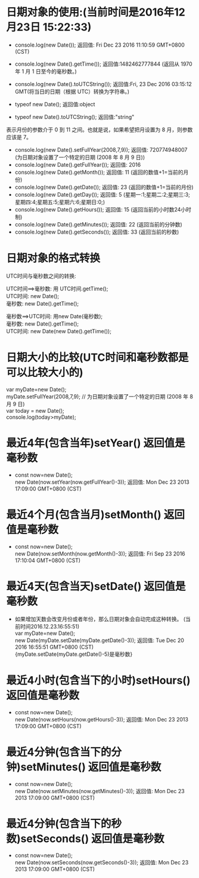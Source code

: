# 日期对象的使用:(当前时间是2016年12月23日  15:22:33)
* console.log(new Date());                返回值: Fri Dec 23 2016 11:10:59 GMT+0800 (CST)  
* console.log(new Date().getTime());      返回值:1482462777844  (返回从 1970 年 1 月 1 日至今的毫秒数。)  
* console.log(new Date().toUTCString());  返回值:Fri, 23 Dec 2016 03:15:12 GMT(将当日的日期（根据 UTC）转换为字符串。)   

* typeof new Date();                      返回值:object  
* typeof new Date().toUTCString();        返回值:"string"  

 表示月份的参数介于 0 到 11 之间。也就是说，如果希望把月设置为 8 月，则参数应该是 7。  
* console.log(new Date().setFullYear(2008,7,9));    返回值: 720774948007  (为日期对象设置了一个特定的日期 (2008 年 8 月 9 日))
* console.log(new Date().getFullYear());            返回值: 2016  
* console.log(new Date().getMonth());               返回值: 11 (返回的数值+1=当前的月份)  
* console.log(new Date().getDate());                返回值: 23 (返回的数值+1=当前的月份)  
* console.log(new Date().getDay());                 返回值: 5 (星期一:1;星期二:2;星期三:3;星期四:4;星期五:5;星期六:6;星期日:0;)  
* console.log(new Date().getHours());               返回值: 15 (返回当前的小时数24小时制)  
* console.log(new Date().getMinutes());             返回值: 22 (返回当前的分钟数)  
* console.log(new Date().getSeconds());             返回值: 33 (返回当前的秒数)  

# 日期对象的格式转换
UTC时间与毫秒数之间的转换:  

UTC时间==>毫秒数:  用 UTC时间.getTime();  
UTC时间: new Date();  
毫秒数:  new Date().getTime();  

毫秒数==>UTC时间:  用new Date(毫秒数);  
毫秒数:  new Date().getTime();  
UTC时间: new Date(new Date().getTime());  

# 日期大小的比较(UTC时间和毫秒数都是可以比较大小的)  
var myDate=new Date();  
myDate.setFullYear(2008,7,9); // 为日期对象设置了一个特定的日期 (2008 年 8 月 9 日)  
var today = new Date();  
console.log(today>myDate);  

# 最近4年(包含当年)setYear()    返回值是毫秒数
* const now=new Date();  
new Date(now.setYear(now.getFullYear()-3));    返回值: Mon Dec 23 2013 17:09:00 GMT+0800 (CST)  

# 最近4个月(包含当月)setMonth()  返回值是毫秒数
* const now=new Date();  
new Date(now.setMonth(now.getMonth()-3));      返回值: Fri Sep 23 2016 17:10:04 GMT+0800 (CST)  

# 最近4天(包含当天)setDate()    返回值是毫秒数
* 如果增加天数会改变月份或者年份，那么日期对象会自动完成这种转换。  (当前时间2016.12.23.16:55:51)    
var myDate=new Date();    
new Date(myDate.setDate(myDate.getDate()-3));  返回值: Tue Dec 20 2016 16:55:51 GMT+0800 (CST)  
{myDate.setDate(myDate.getDate()-5)是毫秒数}   

# 最近4小时(包含当下的小时)setHours()    返回值是毫秒数
* const now=new Date();  
new Date(now.setHours(now.getHours()-3));    返回值: Mon Dec 23 2013 17:09:00 GMT+0800 (CST)  

# 最近4分钟(包含当下的分钟)setMinutes()    返回值是毫秒数
* const now=new Date();  
new Date(now.setMinutes(now.getMinutes()-3));    返回值: Mon Dec 23 2013 17:09:00 GMT+0800 (CST)  

# 最近4分钟(包含当下的秒数)setSeconds()    返回值是毫秒数
* const now=new Date();  
new Date(now.setSeconds(now.getSeconds()-3));    返回值: Mon Dec 23 2013 17:09:00 GMT+0800 (CST)  
